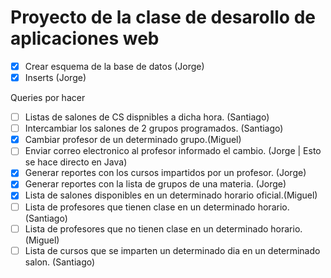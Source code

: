 Proyecto de la clase de desarollo de aplicaciones web
======

- [X] Crear esquema de la base de datos (Jorge)
- [X] Inserts (Jorge)

Queries por hacer
- [ ] Listas de salones de CS dispnibles a dicha hora. (Santiago)
- [ ] Intercambiar los salones de 2 grupos programados. (Santiago)
- [X] Cambiar profesor de un determinado grupo.(Miguel)
- [ ] Enviar correo electronico al profesor informado el cambio. (Jorge | Esto se hace directo en Java) 
- [X] Generar reportes con los cursos impartidos por un profesor. (Jorge)
- [X] Generar reportes con la lista de grupos de una materia. (Jorge)
- [X] Lista de salones disponibles en un determinado horario oficial.(Miguel)
- [ ] Lista de profesores que tienen clase en un determinado horario. (Santiago)
- [ ] Lista de profesores que no tienen clase en un determinado horario.(Miguel)
- [ ] Lista de cursos que se imparten un determinado dia en un determinado salon. (Santiago)
